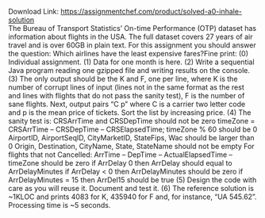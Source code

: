 Download Link: https://assignmentchef.com/product/solved-a0-inhale-solution
<br>
The Bureau of Transport Statistics’ On-time Performance (OTP) dataset has information about flights in the USA. The full dataset covers 27 years of air travel and is over 60GB in plain text. For this assignment you should answer the question: Which airlines have the least expensive fares?Fine print: (0) Individual assignment. (1) Data for one month is here. (2) Write a sequential Java program reading one gzipped file and writing results on the console. (3) The only output should be the K and F, one per line, where K is the number of corrupt lines of input (lines not in the same format as the rest and lines with flights that do not pass the sanity test), F is the number of sane flights. Next, output pairs “C p” where C is a carrier two letter code and p is the mean price of tickets. Sort the list by increasing price. (4) The sanity test is: CRSArrTime and CRSDepTime should not be zero timeZone = CRSArrTime – CRSDepTime – CRSElapsedTime; timeZone % 60 should be 0 AirportID, AirportSeqID, CityMarketID, StateFips, Wac should be larger than 0 Origin, Destination, CityName, State, StateName should not be empty For flights that not Cancelled: ArrTime – DepTime – ActualElapsedTime – timeZone should be zero if ArrDelay 0 then ArrDelay should equal to ArrDelayMinutes if ArrDelay &lt; 0 then ArrDelayMinutes should be zero if ArrDelayMinutes = 15 then ArrDel15 should be true (5) Design the code with care as you will reuse it. Document and test it. (6) The reference solution is ~1KLOC and prints 4083 for K, 435940 for F and, for instance, “UA 545.62”. Processing time is ~5 seconds.